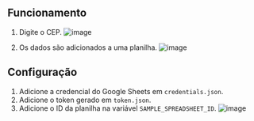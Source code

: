 ## Funcionamento

1. Digite o CEP.
![image](https://github.com/PedroHSilva1999/API-dos-Correios-e-utilizando-API-do-Google-Sheets/assets/88673304/a25b964b-8fb4-4fe3-83c6-fbd1d82cc9d2)

2. Os dados são adicionados a uma planilha.
![image](https://github.com/PedroHSilva1999/API-dos-Correios-e-utilizando-API-do-Google-Sheets/assets/88673304/5ce4bb21-ba86-49c9-a45a-bd53e4d858c9)

## Configuração

1. Adicione a credencial do Google Sheets em `credentials.json`.
2. Adicione o token gerado em `token.json`.
3. Adicione o ID da planilha na variável `SAMPLE_SPREADSHEET_ID`.
![image](https://github.com/PedroHSilva1999/API-dos-Correios-e-utilizando-API-do-Google-Sheets/assets/88673304/e9b5f06e-ebc8-4928-84b1-265e77d709c9)
